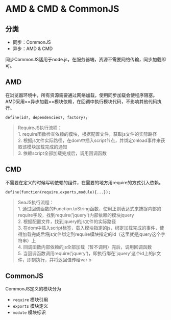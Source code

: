 # AMD & CMD & CommonJS

## 分类
- 同步：CommonJS
- 异步：AMD & CMD

同步CommonJS适用于node.js，在服务器端，资源不需要网络传输，同步加载即可。

## AMD
在浏览器环境中，所有资源需要通过网络加载，使用同步加载会使程序阻塞。AMD采用==异步加载==模块依赖，在回调中执行模块代码，不影响其他代码执行。

	define(id?, dependencies?, factory);  

> RequireJS执行流程：  
	1. require函数检查依赖的模块，根据配置文件，获取js文件的实际路径  
	2. 根据js文件实际路径，在dom中插入script节点，并绑定onload事件来获取该模块加载完成的通知  
	3. 依赖script全部加载完成后，调用回调函数  


## CMD
不需要在定义的时候写明依赖的组件，在需要的地方用require的方式引入依赖。  

	define(function(require,exports,module){...});


> SeaJS执行流程：  
	1. 通过回调函数的Function.toString函数，使用正则表达式来捕捉内部的require字段，找到require('jquery')内部依赖的模块jquery  
	2. 根据配置文件，找到jquery的js文件的实际路径  
	3. 在dom中插入script标签，载入模块指定的js，绑定加载完成的事件，使得加载完成后将js文件绑定到require模块指定的id（这里就是jquery这个字符串）上  
	4. 回调函数内部依赖的js全部加载（暂不调用）完后，调用回调函数  
	5.  当回调函数调用require('jquery')，即执行绑在'jquery'这个id上的js文件，即刻执行，并将返回值传给var b


## CommonJS
CommonJS定义的模块分为  
- `require`  模块引用   
- `exports` 模块定义  
- `module`  模块标识  












